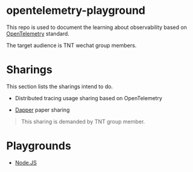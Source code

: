 # opentelemetry-playground

This repo is used to document the learning about observability based on [OpenTelemetry](https://github.com/open-telemetry/opentelemetry-specification) standard.

The target audience is TNT wechat group members.

# Sharings

This section lists the sharings intend to do.

- Distributed tracing usage sharing based on OpenTelemetry

- [Dapper](https://storage.googleapis.com/pub-tools-public-publication-data/pdf/36356.pdf) paper sharing
> This sharing is demanded by TNT group member.

# Playgrounds


- [Node.JS](./Node.JS/Readme.md)